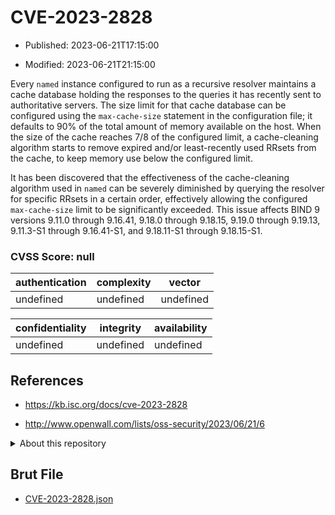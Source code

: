 # CVE-2023-2828

- Published: 2023-06-21T17:15:00

- Modified: 2023-06-21T21:15:00

Every `named` instance configured to run as a recursive resolver maintains a cache database holding the responses to the queries it has recently sent to authoritative servers. The size limit for that cache database can be configured using the `max-cache-size` statement in the configuration file; it defaults to 90% of the total amount of memory available on the host. When the size of the cache reaches 7/8 of the configured limit, a cache-cleaning algorithm starts to remove expired and/or least-recently used RRsets from the cache, to keep memory use below the configured limit.

It has been discovered that the effectiveness of the cache-cleaning algorithm used in `named` can be severely diminished by querying the resolver for specific RRsets in a certain order, effectively allowing the configured `max-cache-size` limit to be significantly exceeded.
This issue affects BIND 9 versions 9.11.0 through 9.16.41, 9.18.0 through 9.18.15, 9.19.0 through 9.19.13, 9.11.3-S1 through 9.16.41-S1, and 9.18.11-S1 through 9.18.15-S1.

### CVSS Score: **null**

| authentication | complexity | vector |
| --- | --- | --- |
| undefined | undefined | undefined |

| confidentiality | integrity | availability |
| --- | --- | --- |
| undefined | undefined | undefined |

## References

* https://kb.isc.org/docs/cve-2023-2828

* http://www.openwall.com/lists/oss-security/2023/06/21/6

<details>
<summary>About this repository</summary> 

  This repository is part of the project [Live Hack CVE](https://github.com/Live-Hack-CVE). Main website can be found [www.live-hack.org](https://www.live-hack.org) 
  
  Made by [Sn0wAlice](https://github.com/Sn0wAlice) for the people that care about security and need to have a feed of the latest CVEs. Hope you enjoy it, don't forget to star the repo and follow me on [Twitter](https://twitter.com/Sn0wAlice) and [Github](https://github.com/Sn0wAlice). And that is my [personnal website](https://www.alice-snow.me/)

  - [Home Page](https://github.com/Live-Hack-CVE)
  - [Framework](https://github.com/Live-Hack-CVE/cve-framework)
  - [CVE database](https://github.com/Live-Hack-CVE/full_database)
  - [Changelog](https://github.com/Live-Hack-CVE/Changelog)
</details>

## Brut File

* [CVE-2023-2828.json](https://raw.githubusercontent.com/Live-Hack-CVE/full_database/main/cves/2023/CVE-2023-2828.json)

